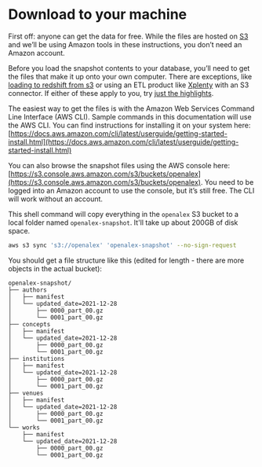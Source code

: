 # Download to your machine

First off: anyone can get the data for free. While the files are hosted on [S3](https://aws.amazon.com/s3/) and we’ll be using Amazon tools in these instructions, you don’t need an Amazon account.

Before you load the snapshot contents to your database, you’ll need to get the files that make it up onto your own computer. There are exceptions, like [loading to redshift from s3](https://docs.aws.amazon.com/redshift/latest/dg/tutorial-loading-data.html) or using an ETL product like [Xplenty](https://xplenty.com) with an S3 connector. If either of these apply to you, try [just the highlights](just-the-highlights.md).

The easiest way to get the files is with the Amazon Web Services Command Line Interface (AWS CLI). Sample commands in this documentation will use the AWS CLI. You can find instructions for installing it on your system here: [https://docs.aws.amazon.com/cli/latest/userguide/getting-started-install.html](https://docs.aws.amazon.com/cli/latest/userguide/getting-started-install.html)

You can also browse the snapshot files using the AWS console here: [https://s3.console.aws.amazon.com/s3/buckets/openalex](https://s3.console.aws.amazon.com/s3/buckets/openalex). You need to be logged into an Amazon account to use the console, but it’s still free. The CLI will work without an account.

This shell command will copy everything in the `openalex` S3 bucket to a local folder named `openalex-snapshot`. It'll take up about 200GB of disk space.

```bash
aws s3 sync 's3://openalex' 'openalex-snapshot' --no-sign-request
```

You should get a file structure like this (edited for length - there are more objects in the actual bucket):

```
openalex-snapshot/
├── authors
│   ├── manifest
│   └── updated_date=2021-12-28
│       ├── 0000_part_00.gz
│       └── 0001_part_00.gz
├── concepts
│   ├── manifest
│   └── updated_date=2021-12-28
│       ├── 0000_part_00.gz
│       └── 0001_part_00.gz
├── institutions
│   ├── manifest
│   └── updated_date=2021-12-28
│       ├── 0000_part_00.gz
│       └── 0001_part_00.gz
├── venues
│   ├── manifest
│   └── updated_date=2021-12-28
│       ├── 0000_part_00.gz
│       └── 0001_part_00.gz
└── works
    ├── manifest
    └── updated_date=2021-12-28
        ├── 0000_part_00.gz
        └── 0001_part_00.gz
```


